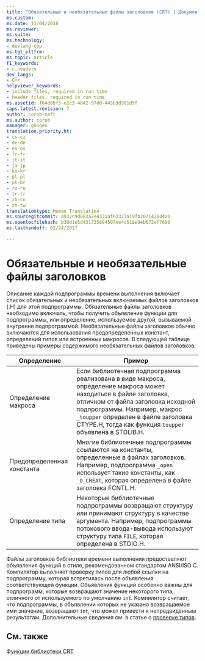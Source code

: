 ```yaml
---
title: "Обязательные и необязательные файлы заголовков (CRT) | Документация Майкрософт"
ms.custom: 
ms.date: 11/04/2016
ms.reviewer: 
ms.suite: 
ms.technology:
- devlang-cpp
ms.tgt_pltfrm: 
ms.topic: article
f1_keywords:
- c.headers
dev_langs:
- C++
helpviewer_keywords:
- include files, required in run time
- header files, required in run time
ms.assetid: f64d0bf5-e2c3-4b42-97d0-443b3d901d9f
caps.latest.revision: 7
author: corob-msft
ms.author: corob
manager: ghogen
translation.priority.ht:
- cs-cz
- de-de
- es-es
- fr-fr
- it-it
- ja-jp
- ko-kr
- pl-pl
- pt-br
- ru-ru
- tr-tr
- zh-cn
- zh-tw
translationtype: Human Translation
ms.sourcegitcommit: a937c9d083a7e4331af63323a19fb207142604a0
ms.openlocfilehash: b30d1e5d431735894507ee4c518e9eb672ef7690
ms.lasthandoff: 02/24/2017

---
```

# <a name="required-and-optional-header-files"></a>Обязательные и необязательные файлы заголовков
Описание каждой подпрограммы времени выполнения включает список обязательных и необязательных включаемых файлов заголовков (.H) для этой подпрограммы. Обязательные файлы заголовков необходимо включать, чтобы получить объявление функции для подпрограммы, или определение, используемое другой, вызываемой внутренне подпрограммой. Необязательные файлы заголовков обычно включаются для использования предопределенных констант, определений типов или встроенных макросов. В следующей таблице приведены примеры содержимого необязательных файлов заголовков:  
  
|Определение|Пример|  
|----------------|-------------|  
|Определение макроса|Если библиотечная подпрограмма реализована в виде макроса, определение макроса может находиться в файле заголовка, отличном от файла заголовка исходной подпрограммы. Например, макрос `_toupper` определен в файле заголовка CTYPE.H, тогда как функция `toupper` объявлена в STDLIB.H.|  
|Предопределенная константа|Многие библиотечные подпрограммы ссылаются на константы, определенные в файлах заголовков. Например, подпрограмма `_open` использует такие константы, как `_O_CREAT`, которая определена в файле заголовка FCNTL.H.|  
|Определение типа|Некоторые библиотечные подпрограммы возвращают структуру или принимают структуру в качестве аргумента. Например, подпрограммы потокового ввода-вывода используют структуру типа `FILE`, которая определена в STDIO.H.|  
  
 Файлы заголовков библиотеки времени выполнения предоставляют объявления функций в стиле, рекомендованном стандартом ANSI/ISO С. Компилятор выполняет проверку типов для любой ссылки на подпрограмму, которая встретилась после объявления соответствующей функции. Объявления функций особенно важны для подпрограмм, которые возвращают значение некоторого типа, отличного от используемого по умолчанию `int`. Компилятор считает, что подпрограммы, в объявлении которых не указано возвращаемое ими значение, возвращают `int`, что может привести к непредвиденным результатам. Дополнительные сведения см. в статье о [проверке типов](../c-runtime-library/type-checking-crt.md).  
  
## <a name="see-also"></a>См. также  
 [Функции библиотеки CRT](../c-runtime-library/crt-library-features.md)
